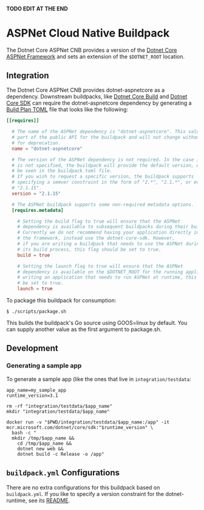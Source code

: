 #### TODO EDIT AT THE END
# ASPNet Cloud Native Buildpack

The Dotnet Core ASPNet CNB provides a version of the [Dotnet Core
ASPNet Framework](https://github.com/aspnet) and sets an extension of the `$DOTNET_ROOT`
location.

## Integration

The Dotnet Core ASPNet CNB provides dotnet-aspnetcore as a dependency.
Downstream buildpacks, like [Dotnet Core
Build](https://github.com/paketo-buildpacks/dotnet-core-build) and [Dotnet
Core SDK](https://github.com/paketo-buildpacks/dotnet-core-sdk) can require the
dotnet-aspnetcore dependency by generating a [Build Plan
TOML](https://github.com/buildpacks/spec/blob/master/buildpack.md#build-plan-toml)
file that looks like the following:

```toml
[[requires]]

  # The name of the ASPNet dependency is "dotnet-aspnetcore". This value is considered
  # part of the public API for the buildpack and will not change without a plan
  # for deprecation.
  name = "dotnet-aspnetcore"

  # The version of the ASPNet dependency is not required. In the case it
  # is not specified, the buildpack will provide the default version, which can
  # be seen in the buildpack.toml file.
  # If you wish to request a specific version, the buildpack supports
  # specifying a semver constraint in the form of "2.*", "2.1.*", or even
  # "2.1.15".
  version = "2.1.15"

  # The ASPNet buildpack supports some non-required metadata options.
  [requires.metadata]

    # Setting the build flag to true will ensure that the ASPNet
    # dependency is available to subsequent buildpacks during their build phase.
    # Currently we do not recommend having your application directly interface with
    # the framework, instead use the dotnet-core-sdk. However,
    # if you are writing a buildpack that needs to use the ASPNet during
    # its build process, this flag should be set to true.
    build = true

    # Setting the launch flag to true will ensure that the ASPNet
    # dependency is available on the $DOTNET_ROOT for the running application. If you are
    # writing an application that needs to run ASPNet at runtime, this flag should
    # be set to true.
    launch = true
```

To package this buildpack for consumption:
```
$ ./scripts/package.sh
```
This builds the buildpack's Go source using GOOS=linux by default. You can supply another value as the first argument to package.sh.

## Development

### Generating a sample app

To generate a sample app (like the ones that live in `integration/testdata`:

```
app_name=my_sample_app
runtime_version=3.1

rm -rf "integration/testdata/$app_name"
mkdir "integration/testdata/$app_name"

docker run -v "$PWD/integration/testdata/$app_name:/app" -it mcr.microsoft.com/dotnet/core/sdk:"$runtime_version" \
  bash -c "
  mkdir /tmp/$app_name &&
    cd /tmp/$app_name &&
    dotnet new web &&
    dotnet build -c Release -o /app"
```

## `buildpack.yml` Configurations

There are no extra configurations for this buildpack based on `buildpack.yml`. If you like to specify a version
constraint for the dotnet-runtime, see its [README](https://github.com/paketo-buildpacks/dotnet-core-runtime/blob/master/README.md#buildpackyml-configurations).
